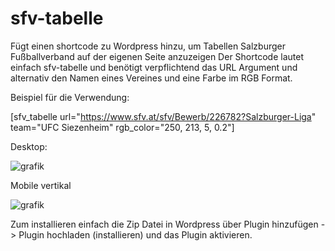 # sfv-tabelle

Fügt einen shortcode zu Wordpress hinzu, um Tabellen Salzburger Fußballverband auf der eigenen Seite anzuzeigen
Der Shortcode lautet einfach sfv-tabelle und benötigt verpflichtend das URL Argument und alternativ den Namen eines Vereines und eine Farbe im RGB Format.

Beispiel für die Verwendung:

[sfv_tabelle url="https://www.sfv.at/sfv/Bewerb/226782?Salzburger-Liga" team="UFC Siezenheim" rgb_color="250, 213, 5, 0.2"]

Desktop:

![grafik](https://github.com/user-attachments/assets/5e21ced7-cf67-4f11-bfaa-c9f159274da2)

Mobile vertikal

![grafik](https://github.com/user-attachments/assets/0636cb37-0d54-4238-92fe-10a9902fae99)


Zum installieren einfach die Zip Datei in Wordpress über Plugin hinzufügen -> Plugin hochladen (installieren) und das Plugin aktivieren.
